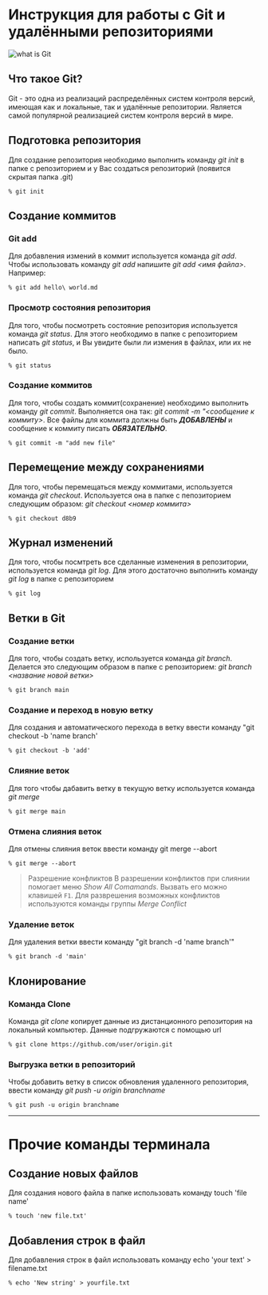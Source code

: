 # Инструкция для работы с Git и удалёнными репозиториями

![what is Git](Logo.png)


## Что такое Git?
Git - это одна из реализаций распределённых систем контроля версий, имеющая как и локальные, так и удалённые репозитории. Является самой популярной реализацией систем контроля версий в мире.

## Подготовка репозитория
Для создание репозитория необходимо выполнить команду *git init*  в папке с репозиторием и у Вас создаться репозиторий (появится скрытая папка .git)

```% git init```

## Создание коммитов

### Git add
Для добавления измений в коммит используется команда *git add*. Чтобы использовать команду *git add* напишите *git add <имя файла>*. Например:

```% git add hello\ world.md```

### Просмотр состояния репозитория
Для того, чтобы посмотреть состояние репозитория используется команда *git status*. Для этого необходимо в папке с репозиторием написать *git status*, и Вы увидите были ли измения в файлах, или их не было.

```% git status```

### Создание коммитов
Для того, чтобы создать коммит(сохранение) необходимо выполнить команду *git commit*. Выполняется она так: *git commit -m "<сообщение к коммиту>*. Все файлы для коммита должны быть ***ДОБАВЛЕНЫ*** и сообщение к коммиту писать ***ОБЯЗАТЕЛЬНО***.

```% git commit -m "add new file"```

## Перемещение между сохранениями
Для того, чтобы перемещаться между коммитами, используется команда *git checkout*. Используется она в папке с пепозиторием следующим образом: *git checkout <номер коммита>*

```% git checkout d8b9```

## Журнал изменений
Для того, чтобы посмтреть все сделанные изменения в репозитории, используется команда *git log*. Для этого достаточно выполнить команду *git log* в папке с репозиторием

```% git log```

## Ветки в Git

### Создание ветки

Для того, чтобы создать ветку, используется команда *git branch*. Делается это следующим образом в папке с репозиторием: *git branch <название новой ветки>*

```% git branch main```

### Создание и переход в новую ветку
Для создания и автоматического перехода в ветку ввести команду "git checkout -b 'name branch'

```% git checkout -b 'add'```

### Слияние веток

Для того чтобы дабавить ветку в текущую ветку используется команда *git merge <name branch>*

```% git merge main```

### Отмена слияния веток
Для отмены слияния веток ввести команду git merge --abort

```% git merge --abort```

> Разрешение конфликтов
В разрешении конфликтов при слиянии помогает меню *Show All Comamands*. Вызвать его можно клавишей ```F1```. Для разврешения возможных конфликтов используются команды группы *Merge Conflict*

### Удаление веток
Для удаления ветки ввести команду "git branch -d 'name branch'"

```% git branch -d 'main'```

## Клонирование

### Команда Clone

Команда *git clone* копирует данные из дистанционного репозитория на локальный компьютер. Данные подгружаются с помощью url

``` % git clone https://github.com/user/origin.git ```

### Выгрузка ветки в репозиторий

Чтобы добавить ветку в список обновления удаленного репозитория, ввести команду *git push -u origin branchname*

``` % git push -u origin branchname ```

_____________
# Прочие команды терминала

## Создание новых файлов

Для создания нового файла в папке использовать команду touch 'file name'

``` % touch 'new file.txt' ```

## Добавления строк в файл

Для добавления строк в файл использовать команду echo 'your text' > filename.txt

``` % echo 'New string' > yourfile.txt ```

